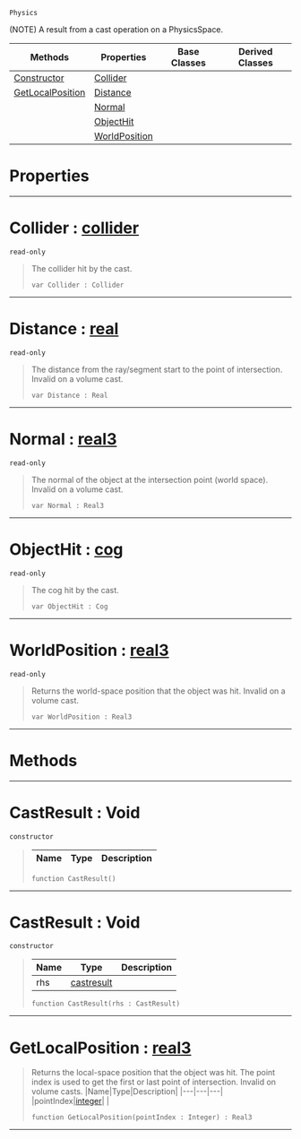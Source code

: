  `Physics`

(NOTE) A result from a cast operation on a PhysicsSpace.

|Methods|Properties|Base Classes|Derived Classes|
|---|---|---|---|
|[ Constructor](https://github.com/PlasmaEngine/PlasmaDocs/blob/master/code_reference/class_reference/castresult.markdown#castresult-void)|[ Collider](https://github.com/PlasmaEngine/PlasmaDocs/blob/master/code_reference/class_reference/castresult.markdown#collider-plasma-engine-doc)| | |
|[ GetLocalPosition](https://github.com/PlasmaEngine/PlasmaDocs/blob/master/code_reference/class_reference/castresult.markdown#getlocalposition-plasma-en)|[ Distance](https://github.com/PlasmaEngine/PlasmaDocs/blob/master/code_reference/class_reference/castresult.markdown#distance-plasma-engine-doc)| | |
| |[ Normal](https://github.com/PlasmaEngine/PlasmaDocs/blob/master/code_reference/class_reference/castresult.markdown#normal-plasma-engine-docum)| | |
| |[ ObjectHit](https://github.com/PlasmaEngine/PlasmaDocs/blob/master/code_reference/class_reference/castresult.markdown#objecthit-plasma-engine-do)| | |
| |[ WorldPosition](https://github.com/PlasmaEngine/PlasmaDocs/blob/master/code_reference/class_reference/castresult.markdown#worldposition-plasma-engin)| | |


 #  Properties


---  
 #  Collider : [collider](https://github.com/PlasmaEngine/PlasmaDocs/blob/master/code_reference/class_reference/collider.markdown)

 `read-only`

> The collider hit by the cast.
> ``` lang=cpp, name=Lightning
> var Collider : Collider


---  
 #  Distance : [real](https://github.com/PlasmaEngine/PlasmaDocs/blob/master/code_reference/lightning_base_types/real.markdown)

 `read-only`

> The distance from the ray/segment start to the point of intersection. Invalid on a volume cast.
> ``` lang=cpp, name=Lightning
> var Distance : Real


---  
 #  Normal : [real3](https://github.com/PlasmaEngine/PlasmaDocs/blob/master/code_reference/lightning_base_types/real3.markdown)

 `read-only`

> The normal of the object at the intersection point (world space). Invalid on a volume cast.
> ``` lang=cpp, name=Lightning
> var Normal : Real3


---  
 #  ObjectHit : [cog](https://github.com/PlasmaEngine/PlasmaDocs/blob/master/code_reference/class_reference/cog.markdown)

 `read-only`

> The cog hit by the cast.
> ``` lang=cpp, name=Lightning
> var ObjectHit : Cog


---  
 #  WorldPosition : [real3](https://github.com/PlasmaEngine/PlasmaDocs/blob/master/code_reference/lightning_base_types/real3.markdown)

 `read-only`

> Returns the world-space position that the object was hit. Invalid on a volume cast.
> ``` lang=cpp, name=Lightning
> var WorldPosition : Real3


---  
 #  Methods


---  
 #  CastResult : Void

 `constructor`

> 
> |Name|Type|Description|
> |---|---|---|
> ``` lang=cpp, name=Lightning
> function CastResult()
> ``` 


---  
 #  CastResult : Void

 `constructor`

> 
> |Name|Type|Description|
> |---|---|---|
> |rhs|[castresult](https://github.com/PlasmaEngine/PlasmaDocs/blob/master/code_reference/class_reference/castresult.markdown)| |
> ``` lang=cpp, name=Lightning
> function CastResult(rhs : CastResult)
> ``` 


---  
 #  GetLocalPosition : [real3](https://github.com/PlasmaEngine/PlasmaDocs/blob/master/code_reference/lightning_base_types/real3.markdown)

> Returns the local-space position that the object was hit. The point index is used to get the first or last point of intersection. Invalid on volume casts.
> |Name|Type|Description|
> |---|---|---|
> |pointIndex|[integer](https://github.com/PlasmaEngine/PlasmaDocs/blob/master/code_reference/lightning_base_types/integer.markdown)| |
> ``` lang=cpp, name=Lightning
> function GetLocalPosition(pointIndex : Integer) : Real3
> ``` 


---  
 

 